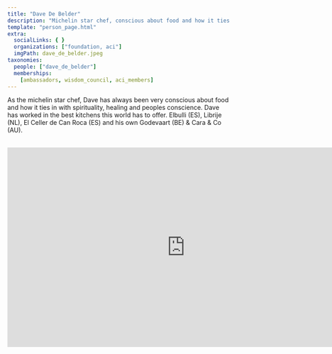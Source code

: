 ```yaml
---
title: "Dave De Belder"
description: "Michelin star chef, conscious about food and how it ties in with spirituality and healing."
template: "person_page.html"
extra:
  socialLinks: { }
  organizations: ["foundation, aci"]
  imgPath: dave_de_belder.jpeg
taxonomies:
  people: ["dave_de_belder"]
  memberships:
    [ambassadors, wisdom_council, aci_members]
---
```


As the michelin star chef, Dave has always been very conscious about food and how it ties in with spirituality, healing and peoples conscience. Dave has worked in the best kitchens this world has to offer. Elbulli (ES), Librije (NL), El Celler de Can Roca (ES) and his own Godevaart (BE) & Cara & Co (AU).

<BR>
<div class="aspect-w-16 aspect-h-9">
<iframe src="https://player.vimeo.com/video/414231309" width="800" height="450" frameborder="0" allow="autoplay; fullscreen" allowfullscreen></iframe>
</div>
<BR>

